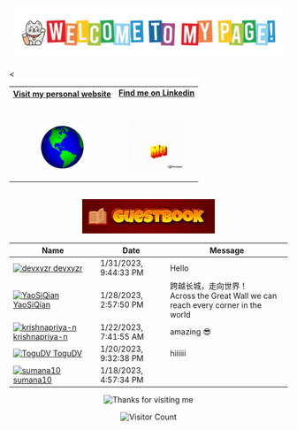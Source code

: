 <!-- ### Hi there 👋 -->

<!--
**maggiechew/maggiechew** is a ✨ _special_ ✨ repository because its `README.md` (this file) appears on your GitHub profile.

Here are some ideas to get you started:

- 🔭 I’m currently working on ...
- 🌱 I’m currently learning ...
- 👯 I’m looking to collaborate on ...
- 🤔 I’m looking for help with ...
- 💬 Ask me about ...
- 📫 How to reach me: ...
- 😄 Pronouns: ...
- ⚡ Fun fact: ...
-->

<!--

![Snake animation](https://github.com/maggiechew/maggiechew/blob/output/github-contribution-grid-snake.svg)
-->
<!-- "Hero" Header -->
<div align="center">
  <img src="https://github.com/maggiechew/maggiechew/blob/main/media/welcome.gif" style="width: 100vw;" alt="Hi there 👋" />
  <br />
  <br />
<!--   <img height="50" alt="My Name is Livio and I like Node.js" src="images/personal_note.svg" /> -->


</div>
<!-- Icons -->
<

<!-- Social -->
<table width="100%" align="center">
<tr>
<td align="center">
<a href="https://maggiechew.com">
<strong>Visit my personal website </strong>
<br />
<br />
<br />

<p>

<img alt="Globe" height="80" src="media/globe.gif">
</a>
</p>

</td>


<td align="center">
<a href="https://www.linkedin.com/in/maggie-chew-00226273/">
<strong>Find me on Linkedin</strong>
<br />
<br />


<p>
<img height="100" alt="Music" src="media/askme.gif"> 
</a>
</p>

</td>
</tr>
</table>
<br />
<div align="center">
<a href="https://github.com/maggiechew/maggiechew/issues/1#issuecomment-new"><img src="media/guestbook.gif" style="width: 25vw;"></a> 
<br />

</div>

<!-- Guestbook -->
| Name | Date | Message |
|---|---|---|
| <a href="https://github.com/devxyzr"><img width="24" src="https://avatars.githubusercontent.com/u/99299512?s=24&u=9c8204e65cdccf34b49ce68350a9e058ef547855&v=4" alt="devxyzr" /> devxyzr</a> |1/31/2023, 9:44:33 PM|Hello|
| <a href="https://github.com/YaoSiQian"><img width="24" src="https://avatars.githubusercontent.com/u/29835749?s=24&v=4" alt="YaoSiQian" /> YaoSiQian</a> |1/28/2023, 2:57:50 PM|跨越长城，走向世界！<br />Across the Great Wall we can reach every corner in the world|
| <a href="https://github.com/krishnapriya-n"><img width="24" src="https://avatars.githubusercontent.com/u/101842284?s=24&u=4f0896da3c4d5201dea78128de97c8234c7ca8c2&v=4" alt="krishnapriya-n" /> krishnapriya-n</a> |1/22/2023, 7:41:55 AM|amazing 😎|
| <a href="https://github.com/ToguDV"><img width="24" src="https://avatars.githubusercontent.com/u/45081449?s=24&v=4" alt="ToguDV" /> ToguDV</a> |1/20/2023, 9:32:38 PM|hiiiiii|
| <a href="https://github.com/sumana10"><img width="24" src="https://avatars.githubusercontent.com/u/63727050?s=24&u=762893dd49cb83c73662f7f7be74d27a43d03a61&v=4" alt="sumana10" /> sumana10</a> |1/18/2023, 4:57:34 PM||
<!-- /Guestbook -->

<!-- Footer -->

<div align="center">

<img height="120" alt="Thanks for visiting me" width="100%" src="https://raw.githubusercontent.com/BrunnerLivio/brunnerlivio/master/images/marquee.svg" />
<br />

![Visitor Count](https://profile-counter.glitch.me/maggiechew/count.svg)

</div>
